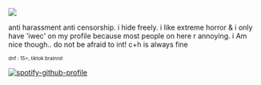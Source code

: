 ![](https://files.catbox.moe/vnn1hu.gif)

anti harassment anti censorship. i hide freely. i like extreme horror & i only have 'iwec' on my profile because most people on here r annoying. i Am nice though.. do not be afraid to int! c+h is always fine

<sub><sub>dnf : 15>, tiktok brainrot</sub></sub>

[![spotify-github-profile](https://spotify-github-profile.kittinanx.com/api/view?uid=autumngray08&cover_image=true&theme=novatorem&show_offline=false&background_color=121212&interchange=false&bar_color=53b14f&bar_color_cover=false)](https://github.com/kittinan/spotify-github-profile)
